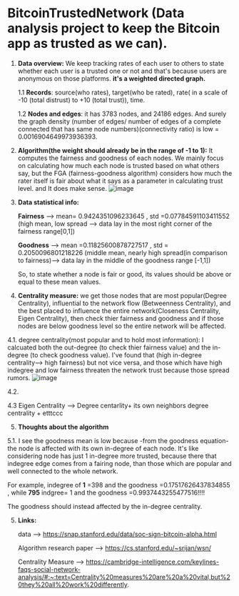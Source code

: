 # BitcoinTrustedNetwork (Data analysis project to keep the Bitcoin app as trusted as we can).

  1. **Data overview:**
        We keep tracking rates of each user to others to state whether each user is a trusted one or not and that's because users are anonymous on those platforms. **it's a weighted directed graph.**

      1.1 **Records**: source(who rates), target(who be rated), rate( in a scale of -10 (total distrust) to +10 (total trust)), time.
      
      1.2 **Nodes and edges**: it has 3783 nodes, and 24186 edges. And surely the graph density (number of edges/ number of edges of a complete connected that has same node numbers)(connectivity ratio) is low = 0.0016904649973936393.
  2. **Algorithm(the weight should already be in the range of -1 to 1):**
      It computes the fairness and goodness of each nodes. We mainly focus on calculating how much each node is trusted based on what others say, but the FGA (fairness-goodness algorithm) considers how much the rater itself is fair about what it says as a parameter in calculating trust level. and It does make sense. ![image](https://user-images.githubusercontent.com/64162529/177713927-ce68c7d3-4148-415a-817d-8c55f953398e.png)
  


  3. **Data statistical info:**
     
     **Fairness** --> mean= 0.9424351096233645 , std =0.07784591103411552 (high mean, low spread --> data lay in the most right corner of the fairness range[0,1])
     
     **Goodness** --> mean =0.11825600878727517 , std = 0.2050096801218226 (middle mean, nearly high spread(in comparison to fairness)--> data lay in the middle of the goodness range [-1,1])
     
      So, to state whether a node is fair or good, its values should be above or equal to these mean values.
     
   4. **Centrality  measure:**
      we get those nodes that are most popular(Degree Centrality), influential to the network flow (Betweenness Centrality), and the best placed to influence the entire network(Closeness Centrality, Eigen Centrality), then check thier fairness and goodness and if those nodes are below goodness level so the entire network will be affected.
     
 4.1. degree centrality(most popular and to hold most information): I calcuated both the out-degree (to check thier fairness value) and the in-degree (to check goodness value). I've found that (high in-degree centrality--> high fairness) but not vice versa, and those which have high indegree and low fairness threaten the network trust because those spread rumors.
      ![image](https://user-images.githubusercontent.com/64162529/177731595-37c9055a-338b-49e0-a2e3-fba37fc0f2ac.png)

  4.2.
  
  4.3 Eigen Centrality --> Degree centarlity+ its own neighbors degree centrality + etttccc

  5. **Thoughts about the algorithm**
      
   5.1. I see the goodness mean is low because -from the goodness equation- the node is affected with its own in-degree of each node. It's like considering node has just 1 in-degree more trusted, because there that indegree edge comes from a fairing node, than those which are popular and well connected to the whole network.
      
  For example, indegree of **1** =398 and the goodness =0.17517626437834855 , while **795** indgree= 1 and the goodness =0.9937443255477516!!!!
      
  The goodness should instead affected by the in-degree centrality.
    
  5. **Links:**
      
      data --> https://snap.stanford.edu/data/soc-sign-bitcoin-alpha.html
      
      Algorithm research paper -->  https://cs.stanford.edu/~srijan/wsn/
      
      Centrality Measure -->  https://cambridge-intelligence.com/keylines-faqs-social-network-analysis/#:~:text=Centrality%20measures%20are%20a%20vital,but%20they%20all%20work%20differently.
